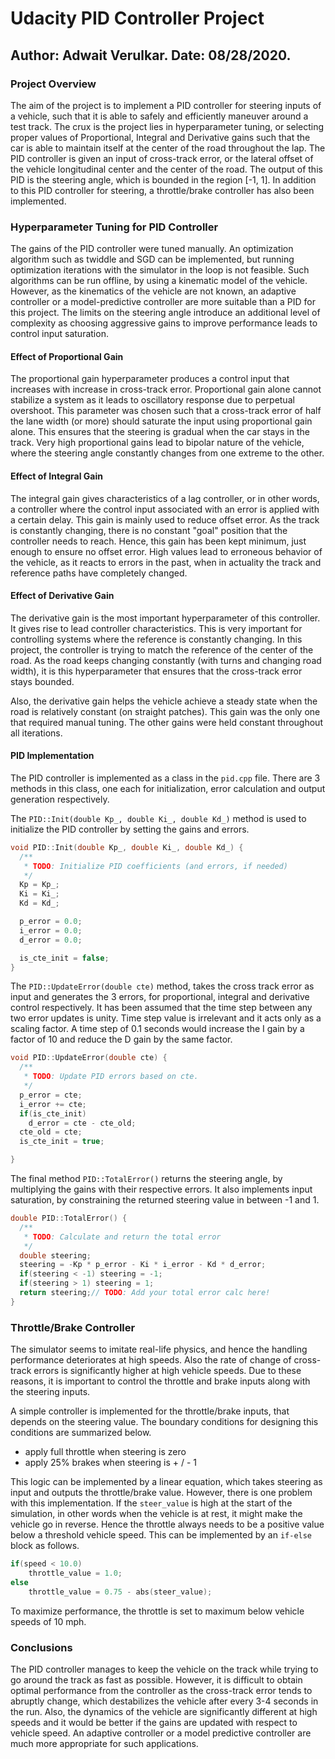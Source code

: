 # Udacity PID Controller Project

## Author: Adwait Verulkar. Date: 08/28/2020.

### Project Overview

The aim of the project is to implement a PID controller for steering inputs of a vehicle, such that it is able to safely and efficiently maneuver around a test track. The crux is the project lies in hyperparameter tuning, or selecting proper values of Proportional, Integral and Derivative gains such that the car is able to maintain itself at the center of the road throughout the lap. The PID controller is given an input of cross-track error, or the lateral offset of the vehicle longitudinal center and the center of the road. The output of this PID is the steering angle, which is bounded in the region [-1, 1]. In addition to this PID controller for steering, a throttle/brake controller has also been implemented.

### Hyperparameter Tuning for PID Controller

The gains of the PID controller were tuned manually. An optimization algorithm such as twiddle and SGD can be implemented, but running optimization iterations with the simulator in the loop is not feasible. Such algorithms can be run offline, by using a kinematic model of the vehicle. However, as the kinematics of the vehicle are not known, an adaptive controller or a model-predictive controller are more suitable than a PID for this project.  The limits on the steering angle introduce an additional level of complexity as choosing aggressive gains to improve performance leads to control input saturation.

#### Effect of Proportional Gain

The proportional gain hyperparameter produces a control input that increases with increase in cross-track error. Proportional gain alone cannot stabilize a system as it leads to oscillatory response due to perpetual overshoot. This parameter was chosen such that a cross-track error of half the lane width (or more) should saturate the input using proportional gain alone. This ensures that the steering is gradual when the car stays in the track. Very high proportional gains lead to bipolar nature of the vehicle, where the steering angle constantly changes from one extreme to the other.

#### Effect of Integral Gain

The integral gain gives characteristics of a lag controller, or in other words, a controller where the control input associated with an error is applied with a certain delay.  This gain is mainly used to reduce offset error. As the track is constantly changing, there is no constant "goal" position that the controller needs to reach. Hence, this gain has been kept minimum, just enough to ensure no offset error. High values lead to erroneous behavior of the vehicle, as it reacts to errors in the past, when in actuality the track and reference paths have completely changed.

#### Effect of Derivative Gain

The derivative gain is the most important hyperparameter of this controller. It gives rise to lead controller characteristics. This is very important for controlling systems where the reference is constantly changing. In this project, the controller is trying to match the reference of the center of the road. As the road keeps changing constantly (with turns and changing road width), it is this hyperparameter that ensures that the cross-track error stays bounded.

Also, the derivative gain helps the vehicle achieve a steady state when the road is relatively constant (on straight patches). This gain was the only one that required manual tuning. The other gains were held constant throughout all iterations.

#### PID Implementation

The PID controller is implemented as a class in the ```pid.cpp``` file. There are 3 methods in this class, one each for initialization, error calculation and output generation respectively.

The ```PID::Init(double Kp_, double Ki_, double Kd_)``` method is used to initialize the PID controller by setting the gains and errors.

```cpp
void PID::Init(double Kp_, double Ki_, double Kd_) {
  /**
   * TODO: Initialize PID coefficients (and errors, if needed)
   */
  Kp = Kp_;
  Ki = Ki_;
  Kd = Kd_;

  p_error = 0.0;
  i_error = 0.0;
  d_error = 0.0;

  is_cte_init = false;
}
```

The ```PID::UpdateError(double cte)``` method, takes the cross track error as input and generates the 3 errors, for proportional, integral and derivative control respectively. It has been assumed that the time step between any two error updates is unity. Time step value is irrelevant and it acts only as a scaling factor. A time step of 0.1 seconds would increase the I gain by a factor of 10 and reduce the D gain by the same factor.

```cpp
void PID::UpdateError(double cte) {
  /**
   * TODO: Update PID errors based on cte.
   */
  p_error = cte;
  i_error += cte;
  if(is_cte_init) 
    d_error = cte - cte_old;
  cte_old = cte;
  is_cte_init = true;

}
```

The final method ```PID::TotalError()``` returns the steering angle, by multiplying the gains with their respective errors. It also implements input saturation, by constraining the returned steering value in between -1 and 1.

```cpp
double PID::TotalError() {
  /**
   * TODO: Calculate and return the total error
   */
  double steering;
  steering = -Kp * p_error - Ki * i_error - Kd * d_error; 
  if(steering < -1) steering = -1;
  if(steering > 1) steering = 1; 
  return steering;// TODO: Add your total error calc here!
}
```

### Throttle/Brake Controller

The simulator seems to imitate real-life physics, and hence the handling performance deteriorates at high speeds. Also the rate of change of cross-track errors is significantly higher at high vehicle speeds. Due to these reasons, it is important to control the throttle and brake inputs along with the steering inputs.

A simple controller is implemented for the throttle/brake inputs, that depends on the steering value. The boundary conditions for designing this conditions are summarized below.

* apply full throttle when steering is zero
* apply 25% brakes when steering is + / - 1

This logic can be implemented by a linear equation, which takes steering as input and outputs the throttle/brake value. However, there is one problem with this implementation. If the ```steer_value``` is high at the start of the simulation, in other words when the vehicle is at rest, it might make the vehicle go in reverse. Hence the throttle always needs to be a positive value below a threshold vehicle speed. This can be implemented by an ```if-else``` block as follows.

```cpp
if(speed < 10.0)
    throttle_value = 1.0;
else
    throttle_value = 0.75 - abs(steer_value);
```

To maximize performance, the throttle is set to maximum below vehicle speeds of 10 mph.

### Conclusions

The PID controller manages to keep the vehicle on the track while trying to go around the track as fast as possible. However, it is difficult to obtain optimal performance from the controller as the cross-track error tends to abruptly change, which destabilizes the vehicle after every 3-4 seconds in the run. Also, the dynamics of the vehicle are significantly different at high speeds and it would be better if the gains are updated with respect to vehicle speed. An adaptive controller or a model predictive controller are much more appropriate for such applications.